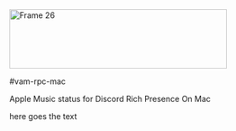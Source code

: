 <img width="386" height="105" alt="Frame 26" src="https://github.com/user-attachments/assets/2b3de6df-ecea-4a0e-99ae-03d650cf754a" />

#vam-rpc-mac

Apple Music status for Discord Rich Presence On Mac

here goes the text
